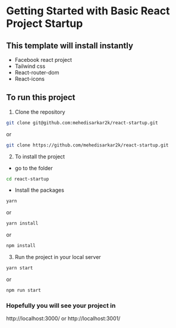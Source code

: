 # Getting Started with Basic React Project Startup

## This template will install instantly

- Facebook react project
- Tailwind css
- React-router-dom
- React-icons

## To run this project

1. Clone the repository

```sh
git clone git@github.com:mehedisarkar2k/react-startup.git
```

or

```sh
git clone https://github.com/mehedisarkar2k/react-startup.git
```

2. To install the project

- go to the folder

```sh
cd react-startup
```

- Install the packages

```sh
yarn
```

or

```sh
yarn install
```

or

```sh
npm install
```

3. Run the project in your local server

```sh
yarn start
```

or

```sh
npm run start
```

### Hopefully you will see your project in

http://localhost:3000/ or http://localhost:3001/

